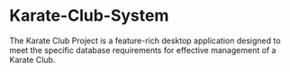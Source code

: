 # Karate-Club-System
 The Karate Club Project is a feature-rich desktop application designed to meet the specific database requirements for effective management of a Karate Club.
